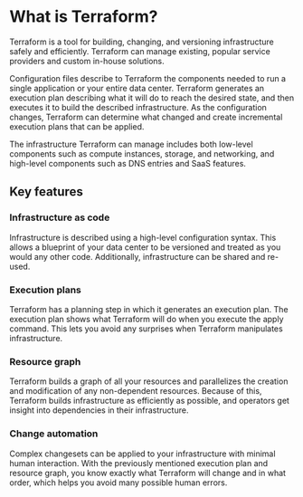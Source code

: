 # What is Terraform?
Terraform is a tool for building, changing, and versioning infrastructure safely and efficiently. Terraform can manage existing, popular service providers and custom in-house solutions.

Configuration files describe to Terraform the components needed to run a single application or your entire data center. Terraform generates an execution plan describing what it will do to reach the desired state, and then executes it to build the described infrastructure. As the configuration changes, Terraform can determine what changed and create incremental execution plans that can be applied.

The infrastructure Terraform can manage includes both low-level components such as compute instances, storage, and networking, and high-level components such as DNS entries and SaaS features.

## Key features
### Infrastructure as code
Infrastructure is described using a high-level configuration syntax. This allows a blueprint of your data center to be versioned and treated as you would any other code. Additionally, infrastructure can be shared and re-used.

### Execution plans
Terraform has a planning step in which it generates an execution plan. The execution plan shows what Terraform will do when you execute the apply command. This lets you avoid any surprises when Terraform manipulates infrastructure.

### Resource graph
Terraform builds a graph of all your resources and parallelizes the creation and modification of any non-dependent resources. Because of this, Terraform builds infrastructure as efficiently as possible, and operators get insight into dependencies in their infrastructure.

### Change automation
Complex changesets can be applied to your infrastructure with minimal human interaction. With the previously mentioned execution plan and resource graph, you know exactly what Terraform will change and in what order, which helps you avoid many possible human errors.

